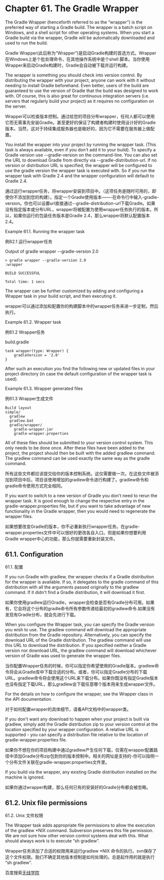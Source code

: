 # **Chapter 61. The Gradle Wrapper**

The Gradle Wrapper (henceforth referred to as the “wrapper”) is the preferred way of starting a Gradle build. The wrapper is a batch script on Windows, and a shell script for other operating systems. When you start a Gradle build via the wrapper, Gradle will be automatically downloaded and used to run the build.

Gradle Wrapper(此后称为“Wrapper”)是启动Gradle构建的首选方式。Wrapper在Windows上是个批处理命令，在其他操作系统中是个shell
脚本。当你使用Wrapper来启动Gradle构建时，Gradle会自动被下载并运行构建。

The wrapper is something you should check into version control. By distributing the wrapper with your project, anyone can work with it without needing to install Gradle beforehand. Even better, users of the build are guaranteed to use the version of Gradle that the build was designed to work with. Of course, this is also great for continuous integration servers (i.e. servers that regularly build your project) as it requires no configuration on the server.

Wrapper可以检查版本控制。通过给您的项目分布wrapper，任何人都可以使用它而无需事先安装Gradle。甚至更好的保证了构建者构建时使用设计好的Gradle版本。当然，这对于持续集成服务器也是极好的，因为它不需要在服务器上做配置。

You install the wrapper into your project by running the wrapper task. (This task is always available, even if you don't add it to your build). To specify a Gradle version use --gradle-version on the command-line. You can also set the URL to download Gradle from directly via --gradle-distribution-url. If no version or distribution URL is specified, the wrapper will be configured to use the gradle version the wrapper task is executed with. So if you run the wrapper task with Gradle 2.4 and the wrapper configuration will default to Gradle 2.4.

通过运行wrapper任务，将wrapper安装到项目中。（这项任务是随时可用的，即使你不添加到您的构建）。指定一个Gradle使用版本——-在命令行中输入-gradle-version。你也可以设置url直接通过--gradle-distribution-url下载Gradle。如果没有指定版本或分布URL，wrapper将被配置为使用wrapper任务执行的版本。所以，如果你运行的包装任务版本是Gradle 2.4，那么wrapper将默认配置版本2.4。

Example 61.1. Running the wrapper task

例62.1  运行wrapper任务

Output of gradle wrapper --gradle-version 2.0
```
> gradle wrapper --gradle-version 2.0
:wrapper

BUILD SUCCESSFUL

Total time: 1 secs
```

The wrapper can be further customized by adding and configuring a Wrapper task in your build script, and then executing it.

wrapper可以通过添加和配置你的构建脚本中的wrapper任务来进一步定制，然后执行。

Example 61.2. Wrapper task

例61.2  Wrapper任务

build.gradle
```
task wrapper(type: Wrapper) {
    gradleVersion = '2.0'
}
```

After such an execution you find the following new or updated files in your project directory (in case the default configuration of the wrapper task is used).

Example 61.3. Wrapper generated files

例61.3  Wrapper生成文件
```
Build layout
simple/
  gradlew
  gradlew.bat
  gradle/wrapper/
    gradle-wrapper.jar
    gradle-wrapper.properties
```

All of these files should be submitted to your version control system. This only needs to be done once. After these files have been added to the project, the project should then be built with the added gradlew command. The gradlew command can be used exactly the same way as the gradle command.

所有这些文件都应该提交给你的版本控制系统。这仅需要做一次。在这些文件被添加到项目中后，项目该使用增加的gradlew命令进行构建了。gradlew命令和gradle命令使用方式完全相同。

If you want to switch to a new version of Gradle you don't need to rerun the wrapper task. It is good enough to change the respective entry in the gradle-wrapper.properties file, but if you want to take advantage of new functionality in the Gradle wrapper, then you would need to regenerate the wrapper files.

如果想要改变Gradle的版本，你不必重新执行wrapper任务。在gradle-wrapper.properties文件中可以很好的更改各自入口。但是如果你想要利用Gradle wrapper中心的功能，那么你就需要重新封装文件。

## **61.1. Configuration**

61.1. 配置

If you run Gradle with gradlew, the wrapper checks if a Gradle distribution for the wrapper is available. If so, it delegates to the gradle command of this distribution with all the arguments passed originally to the gradlew command. If it didn't find a Gradle distribution, it will download it first.

如果你使用gradlew运行Gradle，wrapper会检查是否有Gradle分布可用。如果有，它会将这个分布的gradle命令所有参数传递给最初的gradlew命令.如果没有发现有Gradle分布，就会先进行下载。

When you configure the Wrapper task, you can specify the Gradle version you wish to use. The gradlew command will download the appropriate distribution from the Gradle repository. Alternatively, you can specify the download URL of the Gradle distribution. The gradlew command will use this URL to download the distribution. If you specified neither a Gradle version nor download URL, the gradlew command will download whichever version of Gradle was used to generate the wrapper files.

当你配置Wrapper任务的时候，你可以指定你希望使用的Gradle版本。gradlew命令将会从Gradle库中下载合适的分布。或者，你可以指定Gradle分布的下载URL。gradlew命令将会使用这个URL来下载分布。如果你既没有指定Gradle版本也没有指定下载URL，那么gradlew会下载任意哪个版本用来生成wrapper文件。

For the details on how to configure the wrapper, see the Wrapper class in the API documentation.

对于如何配置wrapper的具体细节，请看API文档中的wrapper类。

If you don't want any download to happen when your project is built via gradlew, simply add the Gradle distribution zip to your version control at the location specified by your wrapper configuration. A relative URL is supported - you can specify a distribution file relative to the location of gradle-wrapper.properties file.

如果你不想在你的项目构建中通过gradlew产生任何下载，仅需在wrapper配置路径中添加Gradle分布zip包到你的版本控制中。相关的网址是支持的-你可以指明一个分布文件关联在gradle-wrapper.properties文件里。

If you build via the wrapper, any existing Gradle distribution installed on the machine is ignored.

如果你通过wrapper构建，那么任何已有的安装好的Gradle分布都会被忽略。

## **61.2. Unix file permissions**

61.2. Unix 文件权限

The Wrapper task adds appropriate file permissions to allow the execution of the gradlew *NIX command. Subversion preserves this file permission. We are not sure how other version control systems deal with this. What should always work is to execute “sh gradlew”.

Wrapper任务添加了合适的权限用来运行gradlew *NIX 
命令的执行。svn保存了这个文件权限。我们不确定其他版本控制是如何处理的。总是起作用的就是执行 “sh gradlew”.

百度搜索[无线学院](http://wirelesscollege.cn)


